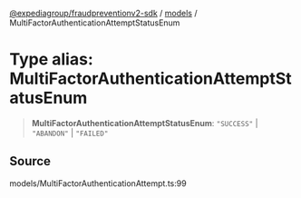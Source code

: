 [@expediagroup/fraudpreventionv2-sdk](../../index.md) / [models](../index.md) / MultiFactorAuthenticationAttemptStatusEnum

# Type alias: MultiFactorAuthenticationAttemptStatusEnum

> **MultiFactorAuthenticationAttemptStatusEnum**: `"SUCCESS"` \| `"ABANDON"` \| `"FAILED"`

## Source

models/MultiFactorAuthenticationAttempt.ts:99
